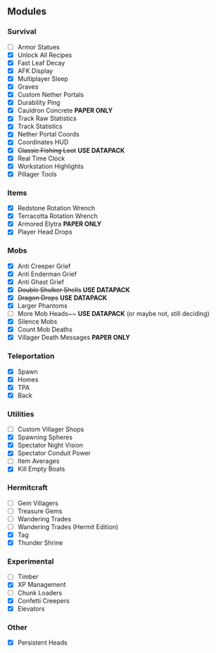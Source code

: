 ## Modules

### Survival

- [ ] Armor Statues
- [x] Unlock All Recipes
- [x] Fast Leaf Decay
- [x] AFK Display
- [x] Multiplayer Sleep
- [x] Graves
- [x] Custom Nether Portals
- [x] Durability Ping
- [x] Cauldron Concrete **PAPER ONLY**
- [x] Track Raw Statistics
- [x] Track Statistics
- [x] Nether Portal Coords
- [x] Coordinates HUD
- [x] ~~Classic Fishing Loot~~ **USE DATAPACK**
- [x] Real Time Clock
- [x] Workstation Highlights
- [x] Pillager Tools

### Items
- [x] Redstone Rotation Wrench
- [x] Terracotta Rotation Wrench
- [x] Armored Elytra **PAPER ONLY**
- [x] Player Head Drops

### Mobs

- [x] Anti Creeper Grief
- [x] Anti Enderman Grief
- [x] Anti Ghast Grief
- [x] ~~Double Shulker Shells~~ **USE DATAPACK**
- [x] ~~Dragon Drops~~ **USE DATAPACK**
- [x] Larger Phantoms
- [ ] More Mob Heads~~ **USE DATAPACK** (or maybe not, still deciding)
- [x] Silence Mobs
- [x] Count Mob Deaths
- [x] Villager Death Messages **PAPER ONLY**

### Teleportation

- [x] Spawn
- [x] Homes
- [x] TPA
- [x] Back

### Utilities

- [ ] Custom Villager Shops
- [x] Spawning Spheres
- [x] Spectator Night Vision
- [x] Spectator Conduit Power
- [ ] Item Averages
- [x] Kill Empty Boats

### Hermitcraft

- [ ] Gem Villagers
- [ ] Treasure Gems
- [ ] Wandering Trades
- [ ] Wandering Trades (Hermit Edition)
- [x] Tag
- [x] Thunder Shrine

### Experimental

- [ ] Timber
- [x] XP Management
- [ ] Chunk Loaders
- [x] Confetti Creepers
- [x] Elevators

### Other
- [x] Persistent Heads
